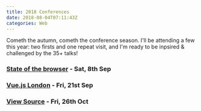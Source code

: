 ```yaml
---
title: 2018 Conferences
date: 2018-08-04T07:11:43Z
categories: Web
---
```


Cometh the autumn, cometh the conference season. I'll be attending a few this year: two firsts and one repeat visit, and I'm ready to be inpsired & challenged by the 35+ talks!

### [State of the browser](https://2018.stateofthebrowser.com/) - Sat, 8th Sep

### [Vue.js London](https://vuejs.london) - Fri, 21st Sep

### [View Source](https://events.mozilla.org/viewsource2018) - Fri, 26th Oct

